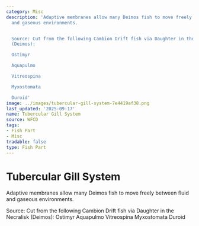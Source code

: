 ```yaml
---
category: Misc
description: 'Adaptive membranes allow many Deimos fish to move freely between fluid
  and gaseous environments.


  Source: Cut from the following Cambion Drift fish via Daughter in the Necralisk
  (Deimos):

  Ostimyr

  Aquapulmo

  Vitreospina

  Myxostomata

  Duroid'
image: ../images/tubercular-gill-system-7e4419af38.png
last_updated: '2025-09-17'
name: Tubercular Gill System
source: WFCD
tags:
- Fish Part
- Misc
tradable: false
type: Fish Part
---
```


# Tubercular Gill System

Adaptive membranes allow many Deimos fish to move freely between fluid and gaseous environments.

Source: Cut from the following Cambion Drift fish via Daughter in the Necralisk (Deimos):
Ostimyr
Aquapulmo
Vitreospina
Myxostomata
Duroid

